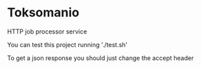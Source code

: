 # Toksomanio

HTTP job processor service

You can test this project running './test.sh'

To get a json response you should just change the accept header



